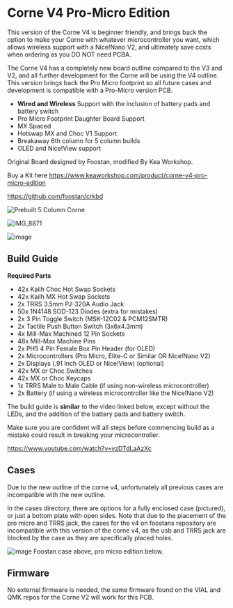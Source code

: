 # Corne V4 Pro-Micro Edition

This version of the Corne V4 is beginner friendly, and brings back the option to make your Corne with whatever microcontroller you want, which allows wireless support with a Nice!Nano V2, and ultimately save costs when ordering as you DO NOT need PCBA.

The Corne V4 has a completely new board outline compared to the V3 and V2, and all further development for the Corne will be using the V4 outline. This version brings back the Pro Micro footprint so all future cases and development is compatible with a Pro-Micro version PCB.

- **Wired and Wireless** Support with the inclusion of battery pads and battery switch
- Pro Micro Footprint Daughter Board Support
- MX Spaced
- Hotswap MX and Choc V1 Support
- Breakaway 6th column for 5 column builds
- OLED and Nice!View support

Original Board designed by Foostan, modified By Kea Workshop.

Buy a Kit here https://www.keaworkshop.com/product/corne-v4-pro-micro-edition

https://github.com/foostan/crkbd

![Prebuilt 5 Column Corne](https://github.com/klouderone/cornev4promicroedition/assets/136342173/bbfd555b-4e5a-4ed2-a870-a183a0d69ed6)

![IMG_8871](https://github.com/klouderone/cornev4promicroedition/assets/136342173/901fa39f-69d9-44fd-b6e3-768a6a8b402c)

![image](https://github.com/klouderone/cornev4promicroedition/assets/136342173/598f3457-b834-483d-8778-85fb771b5296)

## Build Guide

**Required Parts**

- 42x Kailh Choc Hot Swap Sockets
- 42x Kailh MX Hot Swap Sockets
- 2x TRRS 3.5mm PJ-320A Audio Jack
- 50x 1N4148 SOD-123 Diodes (extra for mistakes)
- 2x 3 Pin Toggle Switch (MSK-12C02 & PCM12SMTR)
- 2x Tactile Push Button Switch (3x6x4.3mm)
- 4x Mill-Max Machined 12 Pin Sockets
- 48x Mill-Max Machine Pins
- 2x PH5 4 Pin Female Box Pin Header (for OLED)
- 2x Microcontrollers (Pro Micro, Elite-C or Similar OR Nice!Nano V2)
- 2x Displays (.91 Inch OLED or Nice!View) (optional)
- 42x MX or Choc Switches
- 42x MX or Choc Keycaps
- 1x TRRS Male to Male Cable (if using non-wireless microcontroller)
- 2x Battery (if using a wireless microcontroller like the Nice!Nano V2) 

The build guide is **similar** to the video linked below, except without the LEDs, and the addition of the battery pads and battery switch.

Make sure you are confident will all steps before commencing build as a mistake could result in breaking your microcontroller.

https://www.youtube.com/watch?v=vzDTdLaAzXc

## Cases

Due to the new outline of the corne v4, unfortunately all previous cases are incompatible with the new outline. 

In the cases directory, there are options for a fully enclosed case (pictured), or just a bottom plate with open sides. Note that due to the placement of the pro micro and TRRS jack, the cases for the v4 on foostans repository are incompatible with this version of the corne v4, as the usb and TRRS jack are blocked by the case as they are specifically placed holes.  

![image](https://github.com/klouderone/cornev4promicroedition/assets/136342173/bd4037fd-9137-4579-877b-2309add871db)
Foostan case above, pro micro edition below.

## Firmware 

No external firmware is needed, the same firmware found on the VIAL and QMK repos for the Corne V2 will work for this PCB.

